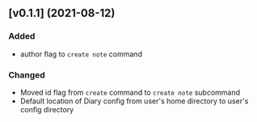 ## [v0.1.1] (2021-08-12)
### Added
- author flag to `create note` command
### Changed
- Moved id flag from `create` command to `create note` subcommand
- Default location of Diary config from user's home directory to user's config directory